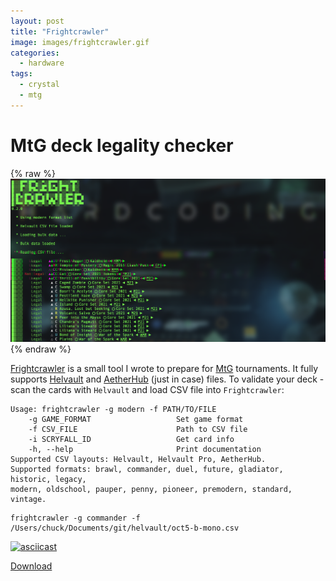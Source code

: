 ```yaml
---
layout: post
title: "Frightcrawler"
image: images/frightcrawler.gif
categories:
  - hardware
tags:
  - crystal
  - mtg
---
```

# MtG deck legality checker

{% raw %}<img src="/images/frightcrawler.png" alt="Frightcrawler">{% endraw %}

[Frightcrawler](https://github.com/charlesrocket/frightcrawler) is a small tool I wrote to prepare for [MtG](https://magic.wizards.com/) tournaments. It fully supports [Helvault](https://apps.apple.com/us/app/helvault-mtg-card-scanner/id1466963201) and [AetherHub](https://aetherhub.com) (just in case) files. To validate your deck - scan the cards with `Helvault` and load CSV file into `Frightcrawler`:

```
Usage: frightcrawler -g modern -f PATH/TO/FILE
    -g GAME_FORMAT                   Set game format
    -f CSV_FILE                      Path to CSV file
    -i SCRYFALL_ID                   Get card info
    -h, --help                       Print documentation
Supported CSV layouts: Helvault, Helvault Pro, AetherHub.
Supported formats: brawl, commander, duel, future, gladiator, historic, legacy,
modern, oldschool, pauper, penny, pioneer, premodern, standard, vintage.
```

```
frightcrawler -g commander -f /Users/chuck/Documents/git/helvault/oct5-b-mono.csv
```

[![asciicast](https://asciinema.org/a/438787.svg)](https://asciinema.org/a/438787)

[Download](https://github.com/charlesrocket/frightcrawler/releases/latest)
